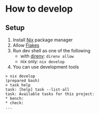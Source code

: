 # How to develop

## Setup

1. Install [Nix](https://nixos.org/) package manager
2. Allow [Flakes](https://nixos.wiki/wiki/Flakes)
3. Run dev shell as one of the following
   - with [direnv](https://github.com/direnv/direnv): `direnv allow`
   - nix only: `nix develop`
4. You can use development tools

```console
> nix develop
(prepared bash)
> task help
task: [help] task --list-all
task: Available tasks for this project:
* bench:
* check:
...
```
